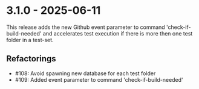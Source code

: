 # 3.1.0 - 2025-06-11

This release adds the new Github event parameter to command 'check-if-build-needed' and accelerates test execution if there is more then one test folder in a test-set.  

## Refactorings

 - #108: Avoid spawning new database for each test folder
 - #109: Added event parameter to command 'check-if-build-needed' 
